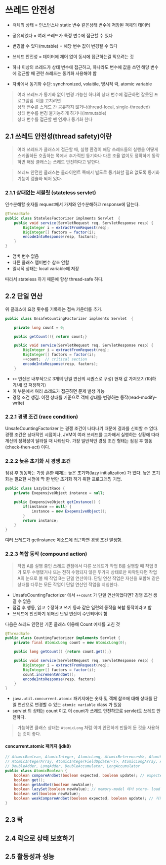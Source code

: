 # 쓰레드 안전성

- 객체의 상태 = 인스턴스나 static 변수 같은상태 변수에 저장된 객체의 데이터
- 공유되었다 = 여러 쓰레드가 특정 변수에 접근할 수 있다
- 변경할 수 있다(mutable) = 해당 변수 값이 변경될 수 있다
- 쓰레드 안전성 = 데이터에 제어 없이 동시에 접근하는걸 막으려는 것

- 하나 이상의 쓰레드가 상태 변수에 접근하고, 하나라도 변수에 값을 쓰면 해당 변수에 접근할 때 관련 쓰레드는 동기화 사용해야 함

- 자바에서 동기화 수단: synchronized, volaitile, 명시적 락, atomic variable

> 여러 쓰레드가 동기화 없이 변경 가능한 하나의 상태 변수에 접근하면 잘못된 프로그램임. 이를 고치려면 </br>
상태 변수를 스레드 간 공유하지 않거나(thread-local, single-threaded) </br>
상태 변수를 변경 불가능하게 하거나(immutable)</br>
상태 변수를 접근할 땐 언제나 동기화 한다</br>

## 2.1 쓰레드 안전성(thread safety)이란

> 여러 쓰레드가 클래스에 접근할 때, 실행 환경이 해당 쓰레드들의 실행을 어떻게 스케줄하든 호출하는 쪽에서
> 추가적인 동기화나 다른 조율 없이도 정확하게 동작하면 해당 클래스는 쓰레드 안전하다고 말한다.

> 쓰레드 안전한 클래스는 클라이언트 쪽에서 별도로 동기화할 필요 없도록 동기화 기능이 캡슐화 되어 있다.

### 2.1.1 상태없는 서블릿 (stateless servlet)

인수분해할 숫자를 request에서 가져와 인수분해하고 response에 담는다.
```java
@ThreadSafe
public class StatelesFactorizer implments Servlet  {
    public void service(ServletRequest req, ServletResponse resp) {
        BigInteger i = extractFromRequest(req);
        BigInteger[] factors = factor(i);
        encodeIntoResponse(resp, factors);
    }
}
```

- 맴버 변수 없음
- 다른 클래스 맴버변수 참조 안함
- 일시적 상태는 local variable에 저장

따라서 stateless 하기 때문에 항상 thread-safe 하다.

## 2.2 단일 연산

위 클래스에 요청 횟수를 기록하는 접속 카운터를 추가.

```java
public class UnsafeCountingFactorizer implments Servlet  {

    private long count = 0;

    public getCount(){ return count;}

    public void service(ServletRequest req, ServletResponse resp) {
        BigInteger i = extractFromRequest(req);
        BigInteger[] factors = factor(i);
        ++count;  // critical section
        encodeIntoResponse(resp, factors);
    }
```

- ``++`` 연산은 내부적으로 3개의 단일 연산의 시퀀스로 구성( 현재 값 가져오기/1더하기/새 값 저장하기)
- 이 부분에서 여러 쓰레드가 접근하면 문제 발생 가능
- 경쟁 조건 생김. 이전 상태를 기준으로 객체 상태를 변경하는 동작(read-modify-write)

### 2.2.1 경쟁 조건 (race condition)

UnsafeCountingFactorizer 는 경쟁 조건이 나타나기 때문에 결과를 신뢰할 수 없다. 경쟁 조건은 상대적인 시점이나, JVM이 여러 쓰레드를
교차해서 실행하는 상황에 따라 계산의 정확성이 달라질 때 나타난다. 가장 일반적인 경쟁 조건 형태는 점검 후 행동(check-then-act) 이다.

### 2.2.2 늦은 초기화 시 경쟁 조건

점검 후 행동하는 가장 흔한 예제는 늦은 초기화(lazy initialization) 가 있다. 늦은 초기화는 필요한 시점에 딱 한 번만 초기화 하기 위한 프로그래밍 기법.

```java
public class LazyInitRace {
    private ExepensiveObject instance = null;

    public ExepensiveObject getInstance() {
        if(instance == null) {
            instance = new ExepensiveObject();
        }
        return instance;
    }
}
```

여러 쓰레드가 getInstance 메소드에 접근하면 경쟁 조건 발생함.

### 2.2.3 복합 동작 (compound action)

> 작업 A를 실행 중인 쓰레드 관점에서 다른 쓰레드가 작업 B를 실행할 때 작업 B가 모두 수행됐거나 또는 전혀 수행되지 않은 두가지
상태로만 파악된다면 작업 A의 눈으로 볼 때 작업 B는 단일 연산이다. 단일 연산 작업은 자신을 포함해 같은 상태를 다루는 모든 작업이 단일 연산인 작업을 지칭한다.

- UnsafeCountingFactorizer 에서 ``++count`` 가 단일 연산이었다면? 경쟁 조건 생길 수 없음
- 점검 후 행동, 읽고 수정하고 쓰기 등과 같은 일련의 동작을 복합 동작이라고 함
- 쓰레드에 안전하기 위해선 단일 연산이 수반되어야 함

다음은 쓰레드 안전한 기존 클래스 이용해 Count 예제를 고친 것

```java
@ThreadSafe
public class CountingFactorizer implements Servlet {
    private final AtomicLong count = new AtomicLong(0);

    public long getCount() {return count.get();}

    public void service(ServletRequest req, ServletResponse resp) {
        BigInteger i = extractFromRequest(req);
        BigInteger[] factors = factor(i);
        count.incrementAndGet();
        encodeIntoResponse(resp, factors)
    }
}
```

- ``java.util.concurrent.atomic`` 패키지에는 숫자 및 객체 참조에 대해 상태를 단일 연산으로 변경할 수 있는 ``atomic variable`` class 가 있음
- servlet 의 상태는 count 이고 이 count가 쓰레드 안전하므로 servlet도 쓰레드 안전하다.

> 가능하면 클래스 상태는 ``AtomicLong`` 처럼 이미 안전하게 만들어 둔 것을 사용하는 것이 좋다.

#### concurrent.atomic 패키지 (jdk8)

```java
// AtomicBoolean, AtomicInteger, AtomicLong, AtomicReference<V>, AtomiStampedReference<V>, AtomicMarkableReference  //A-B-A 문제 풀기위해...
// AtomicIntegerArray, AtomicIntegerFieldUpdater<T>, AtomicLongArray, AtomicLongFieldUpdater<T>, AtomicReferenceArray, AtomicReferenceFieldUpdater<T,V>
// DoubleAdder, LongAdder, DoubleAccumulator, LongAccumulator
public class AtomicBoolean {
    boolean compareAndSet(boolean expected, boolean update); // expected와 맞아야지만 update 함
    boolean get();
    boolean getAndSet(boolean newValue);
    boolean lazySet(boolean newValue); // memory-model 에서 store- load 를 store-store 로 해서 퍼포먼스 향상...
    boolean set(boolean newValue);
    boolean weakCompareAndSet(boolean expected, boolean update); // 거의 안 씀..
}
```

## 2.3 락



## 2.4 락으로 상태 보호하기

## 2.5 활동성과 성능